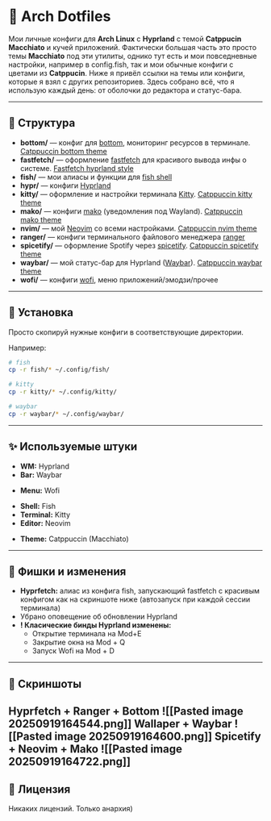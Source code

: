 # 🐧 Arch Dotfiles

Мои личные конфиги для **Arch Linux** с **Hyprland** с темой **Catppucin Macchiato**  и кучей приложений.  Фактически большая часть это просто темы **Macchiato** под эти утилиты, однико тут есть и мои повседневные настройки, например в config.fish, так и мои обычные конфиги с цветами из **Catppucin**. Ниже я привёл ссылки на темы или конфиги, которые я взял с других репозиториев. 
Здесь собрано всё, что я использую каждый день: от оболочки до редактора и статус-бара.  


---

## 📂 Структура
- **bottom/** — конфиг для [bottom](https://github.com/ClementTsang/bottom), мониторинг ресурсов в терминале. [Catppuccin bottom theme](https://github.com/catppuccin/bottom)  
- **fastfetch/** — оформление [fastfetch](https://github.com/fastfetch-cli/fastfetch) для красивого вывода инфы о системе. [Fastfetch hyprland style](https://github.com/LierB/fastfetch)  
- **fish/** — мои алиасы и функции для [fish shell](https://fishshell.com/)  
- **hypr/** — конфиги [Hyprland](https://hyprland.org/)  
- **kitty/** — оформление и настройки терминала [Kitty](https://sw.kovidgoyal.net/kitty/). [Catppuccin kitty theme](https://github.com/catppuccin/kitty)  
- **mako/** — конфиги [mako](https://wayland.emersion.fr/mako/) (уведомления под Wayland). [Catppuccin mako theme](https://github.com/catppuccin/mako)  
- **nvim/** — мой [Neovim](https://neovim.io/) со всеми настройками. [Catppuccin nvim theme](https://github.com/catppuccin/nvim)  
- **ranger/** — конфиги терминального файлового менеджера [ranger](https://ranger.github.io/)  
- **spicetify/** — оформление Spotify через [spicetify](https://github.com/spicetify/spicetify-cli). [Catppuccin spicetify theme](https://github.com/catppuccin/spicetify)  
- **waybar/** — мой статус-бар для Hyprland ([Waybar](https://github.com/Alexays/Waybar)). [Catppuccin waybar theme](https://github.com/catppuccin/waybar)  
- **wofi/** — конфиги [wofi](https://hg.sr.ht/~scoopta/wofi), меню приложений/эмодзи/прочее  

---

## 🚀 Установка
Просто скопируй нужные конфиги в соответствующие директории.  

Например:  
```bash
# fish
cp -r fish/* ~/.config/fish/

# kitty
cp -r kitty/* ~/.config/kitty/

# waybar
cp -r waybar/* ~/.config/waybar/
````

---

## ✨ Используемые штуки

* **WM:** Hyprland
* **Bar:** Waybar
- **Menu:** Wofi
* **Shell:** Fish
* **Terminal:** Kitty
* **Editor:** Neovim
- **Theme:** Catppuccin (Macchiato)
___
## 📝 Фишки и изменения
- **Hyprfetch:** алиас из конфига fish, запускающий fastfetch с красивым конфигом как на скриншоте ниже (автозапуск при каждой сессии терминала)
- Убрано оповещение об обновлении Hyprland
- **! Класические бинды Hyprland изменены:**
	- Открытие терминала на Mod+E
	- Закрытие окна на Mod + Q
	- Запуск Wofi на Mod + D

---

## 📸 Скриншоты
**Hyprfetch + Ranger + Bottom**
![[Pasted image 20250919164544.png]]
**Wallaper + Waybar**
![[Pasted image 20250919164600.png]]
**Spicetify + Neovim + Mako**
![[Pasted image 20250919164722.png]]
---

## 📜 Лицензия

Никаких лицензий. Только анархия)


